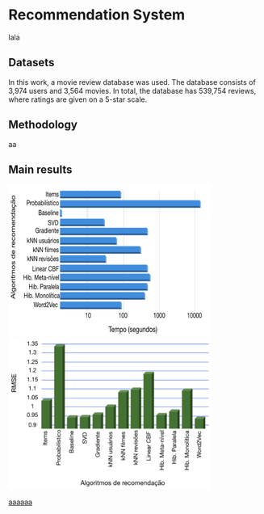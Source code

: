 # Recommendation System
lala

## Datasets
In this work, a movie review database was used. The database consists of 3,974 users and 3,564 movies. In total, the database has 539,754 reviews, where ratings are given on a 5-star scale.

## Methodology
aa

## Main results
<img src="sr_resultados.png" width="400" height="300">

<img src="sr_resultados2.png" width="400" height="300">

[aaaaaa](https://www.kaggle.com/competitions/scc5966-2018-2o)
